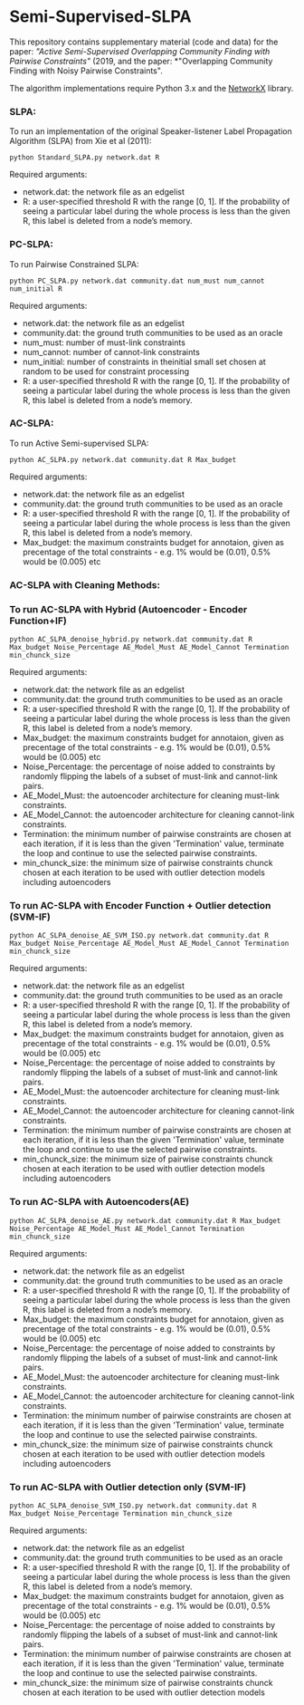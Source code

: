 # Semi-Supervised-SLPA

This repository contains supplementary material (code and data) for the paper: *"Active Semi-Supervised Overlapping Community Finding with Pairwise Constraints"* (2019, and the paper: *"Overlapping Community Finding with Noisy Pairwise Constraints".

The algorithm implementations require Python 3.x and the [NetworkX](https://networkx.github.io/) library.

### SLPA:

To run an implementation of the original Speaker-listener Label Propagation Algorithm (SLPA) from Xie et al (2011):

```python Standard_SLPA.py network.dat R```

Required arguments:

- network.dat: the network file as an edgelist
- R: a user-specified threshold R with the range [0, 1]. If the probability of seeing a particular label during the whole process is less than the given R, this label is deleted from a node’s memory.

### PC-SLPA:

To run Pairwise Constrained SLPA:

```python PC_SLPA.py network.dat community.dat num_must num_cannot num_initial R```

Required arguments:

- network.dat: the network file as an edgelist
- community.dat: the ground truth communities to be used as an oracle
- num_must: number of must-link constraints
- num_cannot: number of cannot-link constraints
- num_initial: number of constraints in theinitial small set chosen at random to be used for constraint processing
- R: a user-specified threshold R with the range [0, 1]. If the probability of seeing a particular label during the whole process is less than the given R, this label is deleted from a node’s memory.


### AC-SLPA:

To run Active Semi-supervised SLPA:

```python AC_SLPA.py network.dat community.dat R Max_budget```

Required arguments:

- network.dat: the network file as an edgelist
- community.dat: the ground truth communities to be used as an oracle
- R: a user-specified threshold R with the range [0, 1]. If the probability of seeing a particular label during the whole process is less than the given R, this label is deleted from a node’s memory.
- Max_budget: the maximum constraints budget for annotaion, given as precentage of the total constraints - e.g. 1% would be (0.01), 0.5% would be (0.005) etc

### AC-SLPA with Cleaning Methods:

### To run AC-SLPA with Hybrid (Autoencoder - Encoder Function+IF)

```python AC_SLPA_denoise_hybrid.py network.dat community.dat R Max_budget Noise_Percentage AE_Model_Must AE_Model_Cannot Termination min_chunck_size```

Required arguments:

- network.dat: the network file as an edgelist
- community.dat: the ground truth communities to be used as an oracle
- R: a user-specified threshold R with the range [0, 1]. If the probability of seeing a particular label during the whole process is less than the given R, this label is deleted from a node’s memory.
- Max_budget: the maximum constraints budget for annotaion, given as precentage of the total constraints - e.g. 1% would be (0.01), 0.5% would be (0.005) etc
- Noise_Percentage: the percentage of noise added to constraints by randomly flipping the labels of a subset of must-link and cannot-link pairs.
- AE_Model_Must: the autoencoder architecture for cleaning must-link constraints.
- AE_Model_Cannot: the autoencoder architecture for cleaning cannot-link constraints.
- Termination: the minimum number of pairwise constraints are chosen at each iteration, if it is less than the given 'Termination' value, terminate the loop and continue to use the selected pairwise constraints. 
- min_chunck_size: the minimum size of pairwise constraints chunck chosen at each iteration to be used with outlier detection models including autoencoders 

### To run AC-SLPA with Encoder Function + Outlier detection (SVM-IF)

```python AC_SLPA_denoise_AE_SVM_ISO.py network.dat community.dat R Max_budget Noise_Percentage AE_Model_Must AE_Model_Cannot Termination min_chunck_size```

Required arguments:

- network.dat: the network file as an edgelist
- community.dat: the ground truth communities to be used as an oracle
- R: a user-specified threshold R with the range [0, 1]. If the probability of seeing a particular label during the whole process is less than the given R, this label is deleted from a node’s memory.
- Max_budget: the maximum constraints budget for annotaion, given as precentage of the total constraints - e.g. 1% would be (0.01), 0.5% would be (0.005) etc
- Noise_Percentage: the percentage of noise added to constraints by randomly flipping the labels of a subset of must-link and cannot-link pairs.
- AE_Model_Must: the autoencoder architecture for cleaning must-link constraints.
- AE_Model_Cannot: the autoencoder architecture for cleaning cannot-link constraints.
- Termination: the minimum number of pairwise constraints are chosen at each iteration, if it is less than the given 'Termination' value, terminate the loop and continue to use the selected pairwise constraints. 
- min_chunck_size: the minimum size of pairwise constraints chunck chosen at each iteration to be used with outlier detection models including autoencoders 

### To run AC-SLPA with Autoencoders(AE)

```python AC_SLPA_denoise_AE.py network.dat community.dat R Max_budget Noise_Percentage AE_Model_Must AE_Model_Cannot Termination min_chunck_size```

Required arguments:

- network.dat: the network file as an edgelist
- community.dat: the ground truth communities to be used as an oracle
- R: a user-specified threshold R with the range [0, 1]. If the probability of seeing a particular label during the whole process is less than the given R, this label is deleted from a node’s memory.
- Max_budget: the maximum constraints budget for annotaion, given as precentage of the total constraints - e.g. 1% would be (0.01), 0.5% would be (0.005) etc
- Noise_Percentage: the percentage of noise added to constraints by randomly flipping the labels of a subset of must-link and cannot-link pairs.
- AE_Model_Must: the autoencoder architecture for cleaning must-link constraints.
- AE_Model_Cannot: the autoencoder architecture for cleaning cannot-link constraints.
- Termination: the minimum number of pairwise constraints are chosen at each iteration, if it is less than the given 'Termination' value, terminate the loop and continue to use the selected pairwise constraints. 
- min_chunck_size: the minimum size of pairwise constraints chunck chosen at each iteration to be used with outlier detection models including autoencoders 

### To run AC-SLPA with Outlier detection only (SVM-IF)

```python AC_SLPA_denoise_SVM_ISO.py network.dat community.dat R Max_budget Noise_Percentage Termination min_chunck_size```

Required arguments:

- network.dat: the network file as an edgelist
- community.dat: the ground truth communities to be used as an oracle
- R: a user-specified threshold R with the range [0, 1]. If the probability of seeing a particular label during the whole process is less than the given R, this label is deleted from a node’s memory.
- Max_budget: the maximum constraints budget for annotaion, given as precentage of the total constraints - e.g. 1% would be (0.01), 0.5% would be (0.005) etc
- Noise_Percentage: the percentage of noise added to constraints by randomly flipping the labels of a subset of must-link and cannot-link pairs.
- Termination: the minimum number of pairwise constraints are chosen at each iteration, if it is less than the given 'Termination' value, terminate the loop and continue to use the selected pairwise constraints. 
- min_chunck_size: the minimum size of pairwise constraints chunck chosen at each iteration to be used with outlier detection models
